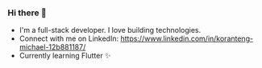 ### Hi there 👋


- I'm a full-stack developer. I love building technologies.
- Connect with me on LinkedIn: https://www.linkedin.com/in/koranteng-michael-12b881187/
- Currently learning Flutter ✨

